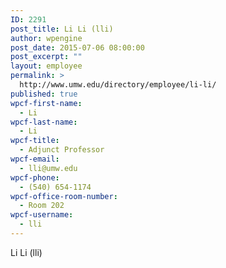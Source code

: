 ```yaml
---
ID: 2291
post_title: Li Li (lli)
author: wpengine
post_date: 2015-07-06 08:00:00
post_excerpt: ""
layout: employee
permalink: >
  http://www.umw.edu/directory/employee/li-li/
published: true
wpcf-first-name:
  - Li
wpcf-last-name:
  - Li
wpcf-title:
  - Adjunct Professor
wpcf-email:
  - lli@umw.edu
wpcf-phone:
  - (540) 654-1174
wpcf-office-room-number:
  - Room 202
wpcf-username:
  - lli
---
```

Li Li (lli)